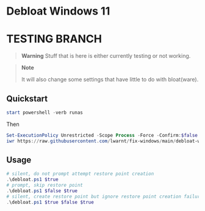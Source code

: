 # Debloat Windows 11

# TESTING BRANCH

> **Warning** Stuff that is here is either currently testing or not working.

> **Note** 
> 
> It will also change some settings that have little to do with bloat(ware). 

## Quickstart

```Powershell
start powershell -verb runas
```

Then

```Powershell
Set-ExecutionPolicy Unrestricted -Scope Process -Force -Confirm:$false
iwr https://raw.githubusercontent.com/lwarnt/fix-windows/main/debloat-windows11/debloat.ps1 | iex
```

## Usage

```Powershell
# silent, do not prompt attempt restore point creation
.\debloat.ps1 $true
# prompt, skip restore point 
.\debloat.ps1 $false $true
# silent, create restore point but ignore restore point creation failure
.\debloat.ps1 $true $false $true
```
